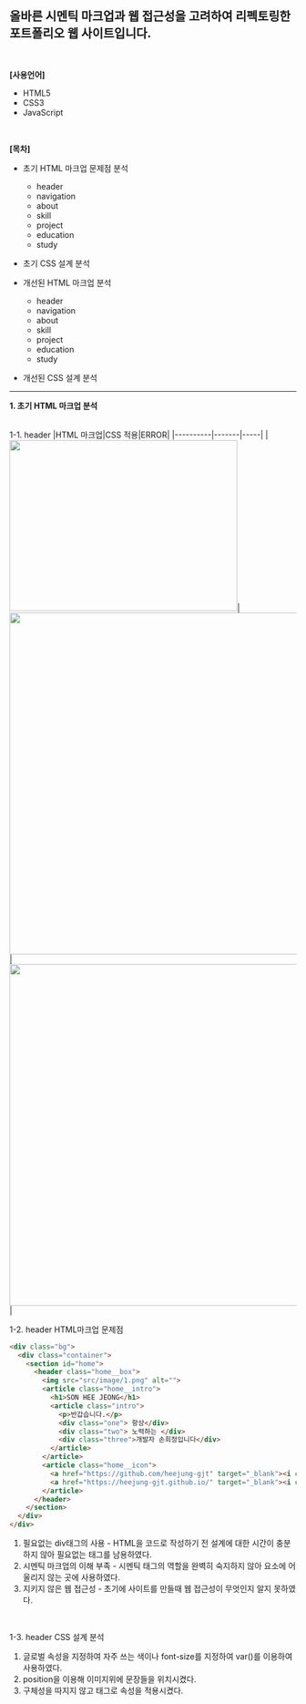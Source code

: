 <h2> 올바른 시멘틱 마크업과 웹 접근성을 고려하여 리펙토링한 포트폴리오 웹 사이트입니다.</h2>

<br>

__[사용언어]__    

- HTML5
- CSS3
- JavaScript

<br>

__[목차]__   

- 초기 HTML 마크업 문제점 분석   
  * header   
  * navigation
  * about 
  * skill
  * project
  * education
  * study    

- 초기 CSS 설계 분석   

- 개선된 HTML 마크업 분석   
  * header   
  * navigation
  * about 
  * skill
  * project
  * education
  * study   

- 개선된 CSS 설계 분석    


* * *
__1. 초기 HTML 마크업 분석__    
<br>

1-1. header 
|HTML 마크업|CSS 적용|ERROR|
|----------|-------|-----|
|<img src="https://user-images.githubusercontent.com/64240637/110213223-6b218680-7ee2-11eb-97f5-660aecc0eff7.png" width="400px" height="300px">|<img src="https://user-images.githubusercontent.com/64240637/110213105-f3535c00-7ee1-11eb-8be8-ef1be866cb39.png" width="600px">|<img src="https://user-images.githubusercontent.com/64240637/110213344-f733ae00-7ee2-11eb-9b37-64fcd4b31f02.png" width="600px">|
<br>

1-2. header HTML마크업 문제점
```html
<div class="bg">
  <div class="container">
    <section id="home">
      <header class="home__box">
        <img src="src/image/1.png" alt="">
        <article class="home__intro">
          <h1>SON HEE JEONG</h1>
          <article class="intro">
            <p>반갑습니다.</p>
            <div class="one"> 항상</div>
            <div class="two"> 노력하는 </div>
            <div class="three">개발자 손희정입니다</div>
          </article>
        </article>
        <article class="home__icon">
          <a href="https://github.com/heejung-gjt" target="_blank"><i class="fab fa-github" id="homeicon"></i></a>
          <a href="https://heejung-gjt.github.io/" target="_blank"><i class="fab fa-blogger-b" id="homeicon"></i></a>
        </article>
      </header>
    </section>
  </div>
</div>
```
1. 필요없는 div태그의 사용 - HTML을 코드로 작성하기 전 설계에 대한 시간이 충분하지 않아 필요없는 태그를 남용하였다.   
2. 시멘틱 마크업의 이해 부족 - 시멘틱 태그의 역할을 완벽히 숙지하지 않아 요소에 어울리지 않는 곳에 사용하였다.   
3. 지키지 않은 웹 접근성 - 초기에 사이트를 만들때 웹 접근성이 무엇인지 알지 못하였다.   
<br>

1-3. header CSS 설계 분석    

1. 글로벌 속성을 지정하여 자주 쓰는 색이나 font-size를 지정하여 var()를 이용하여 사용하였다.
2. position을 이용해 이미지위에 문장들을 위치시켰다.   
3. 구체성을 따지지 않고 태그로 속성을 적용시켰다.   

